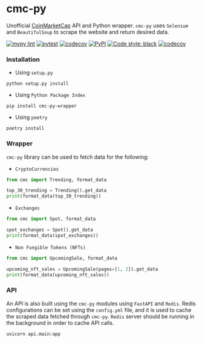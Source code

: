 # cmc-py
Unofficial [CoinMarketCap](https://coinmarketcap.com/) API and Python wrapper. `cmc-py` uses `Selenium` and `BeautifulSoup` to scrape the website and return desired data.

[![mypy lint](https://github.com/Devansh3712/cmc-py/actions/workflows/lint.yml/badge.svg)](https://github.com/Devansh3712/cmc-py/actions/workflows/lint.yml) [![pytest](https://github.com/Devansh3712/cmc-py/actions/workflows/test.yml/badge.svg)](https://github.com/Devansh3712/cmc-py/actions/workflows/test.yml) [![codecov](https://github.com/Devansh3712/cmc-py/actions/workflows/codecov.yml/badge.svg)](https://github.com/Devansh3712/cmc-py/actions/workflows/codecov.yml) [![PyPI](https://github.com/Devansh3712/cmc-py/actions/workflows/python-publish.yml/badge.svg)](https://github.com/Devansh3712/cmc-py/actions/workflows/python-publish.yml) [![Code style: black](https://img.shields.io/badge/code%20style-black-000000.svg)](https://github.com/psf/black) [![codecov](https://codecov.io/gh/Devansh3712/cmc-py/branch/main/graph/badge.svg?token=HDZL3E43TR)](https://codecov.io/gh/Devansh3712/cmc-py)

### Installation

- Using `setup.py`
```shell
python setup.py install
```

- Using `Python Package Index`
```shell
pip install cmc-py-wrapper
```

- Using `poetry`
```
poetry install
```

### Wrapper
`cmc-py` library can be used to fetch data for the following:
- `CryptoCurrencies`
```python
from cmc import Trending, format_data

top_30_trending = Trending().get_data
print(format_data(top_30_trending))
```

- `Exchanges`
```python
from cmc import Spot, format_data

spot_exchanges = Spot().get_data
print(format_data(spot_exchanges))
```

- `Non Fungible Tokens (NFTs)`
```python
from cmc import UpcomingSale, format_data

upcoming_nft_sales = UpcomingSale(pages=[1, 2]).get_data
print(format_data(upcoming_nft_sales))
```

### API
An API is also built using the `cmc-py` modules using `FastAPI` and `Redis`. Redis configurations can be set using the `config.yml` file, and it is used to cache the scraped data fetched through `cmc-py`. `Redis` server should be running in the background in order to cache API calls.

```shell
uvicorn api.main:app
```
